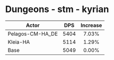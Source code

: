 # Dungeons - stm - kyrian
| Actor | DPS | Increase |
|---|:---:|:---:|
|Pelagos-CM-HA_DE|5404|7.03%|
|Kleia-HA|5114|1.29%|
|Base|5049|0.00%|
